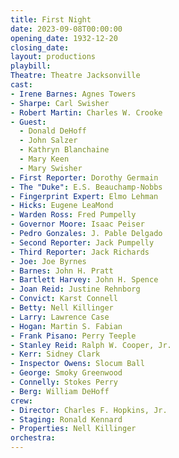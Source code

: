 ```yaml
---
title: First Night
date: 2023-09-08T00:00:00
opening_date: 1932-12-20
closing_date:
layout: productions
playbill:
Theatre: Theatre Jacksonville
cast:
- Irene Barnes: Agnes Towers
- Sharpe: Carl Swisher
- Robert Martin: Charles W. Crooke
- Guest:
  - Donald DeHoff
  - John Salzer
  - Kathryn Blanchaine
  - Mary Keen
  - Mary Swisher
- First Reporter: Dorothy Germain
- The "Duke": E.S. Beauchamp-Nobbs
- Fingerprint Expert: Elmo Lehman
- Hicks: Eugene LeaMond
- Warden Ross: Fred Pumpelly
- Governor Moore: Isaac Peiser
- Pedro Gonzales: J. Pable Delgado
- Second Reporter: Jack Pumpelly
- Third Reporter: Jack Richards
- Joe: Joe Byrnes
- Barnes: John H. Pratt
- Bartlett Harvey: John H. Spence
- Joan Reid: Justine Rehnborg
- Convict: Karst Connell
- Betty: Nell Killinger
- Larry: Lawrence Case
- Hogan: Martin S. Fabian
- Frank Pisano: Perry Teeple
- Stanley Reid: Ralph W. Cooper, Jr.
- Kerr: Sidney Clark
- Inspector Owens: Slocum Ball
- George: Smoky Greenwood
- Connelly: Stokes Perry
- Berg: William DeHoff
crew:
- Director: Charles F. Hopkins, Jr.
- Staging: Ronald Kennard
- Properties: Nell Killinger
orchestra:
---
```


